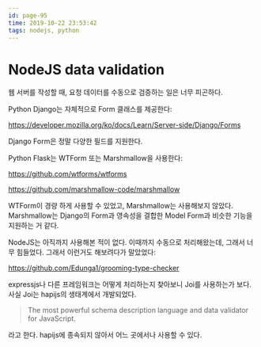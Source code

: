 ```yaml
---
id: page-95
time: 2019-10-22 23:53:42
tags: nodejs, python
---
```

# NodeJS data validation

웹 서버를 작성할 때, 요청 데이터를 수동으로 검증하는 일은 너무 피곤하다.

Python Django는 자체적으로 Form 클래스를 제공한다:

https://developer.mozilla.org/ko/docs/Learn/Server-side/Django/Forms

Django Form은 정말 다양한 필드를 지원한다.

Python Flask는 WTForm 또는 Marshmallow을 사용한다:

https://github.com/wtforms/wtforms

https://github.com/marshmallow-code/marshmallow

WTForm이 경량 하게 사용할 수 있었고, Marshmallow는 사용해보지 않았다.
Marshmallow는 Django의 Form과 영속성을 결합한 Model Form과 비슷한 기능을 지원하는 거 같다.

NodeJS는 아직까지 사용해본 적이 없다.
이때까지 수동으로 처리해왔는데, 그래서 너무 힘들었다.
그래서 이런거도 해보려다가 말았었다:

https://github.com/Edunga1/grooming-type-checker

expressjs나 다른 프레임워크는 어떻게 처리하는지 찾아보니 Joi를 사용하는가 보다.
사실 Joi는 hapijs의 생태계에서 개발되었다.

> The most powerful schema description language and data validator for JavaScript.

라고 한다. hapijs에 종속되지 않아서 어느 곳에서나 사용할 수 있다.
